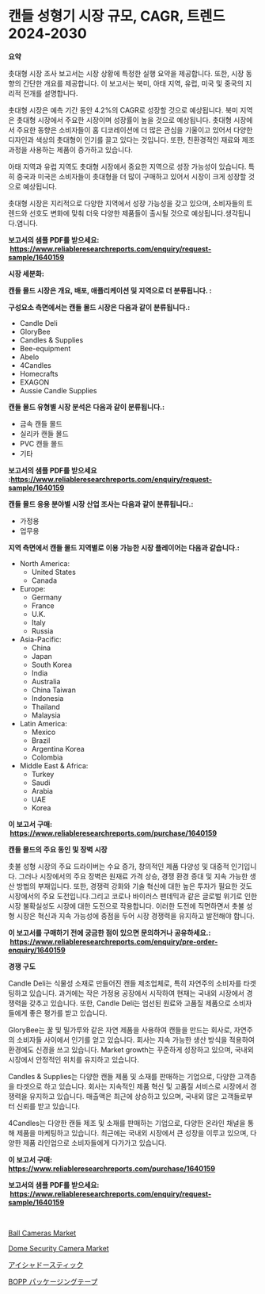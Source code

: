 <p><h1>캔들 성형기 시장 규모, CAGR, 트렌드 2024-2030</h1></p><p><strong>요약</strong></p>
<p><p>촛대형 시장 조사 보고서는 시장 상황에 특정한 실행 요약을 제공합니다. 또한, 시장 동향의 간단한 개요를 제공합니다. 이 보고서는 북미, 아태 지역, 유럽, 미국 및 중국의 지리적 전개를 설명합니다. </p><p>촛대형 시장은 예측 기간 동안 4.2%의 CAGR로 성장할 것으로 예상됩니다. 북미 지역은 촛대형 시장에서 주요한 시장이며 성장률이 높을 것으로 예상됩니다. 촛대형 시장에서 주요한 동향은 소비자들이 홈 디코레이션에 더 많은 관심을 기울이고 있어서 다양한 디자인과 색상의 촛대형이 인기를 끌고 있다는 것입니다. 또한, 친환경적인 재료와 제조 과정을 사용하는 제품이 증가하고 있습니다. </p><p>아태 지역과 유럽 지역도 촛대형 시장에서 중요한 지역으로 성장 가능성이 있습니다. 특히 중국과 미국은 소비자들이 촛대형을 더 많이 구매하고 있어서 시장이 크게 성장할 것으로 예상됩니다. </p><p>촛대형 시장은 지리적으로 다양한 지역에서 성장 가능성을 갖고 있으며, 소비자들의 트렌드와 선호도 변화에 맞춰 더욱 다양한 제품들이 출시될 것으로 예상됩니다.생각됩니다.염니다.</p></p>
<p><strong>보고서의 샘플 PDF를 받으세요: &nbsp;<a href="https://www.reliableresearchreports.com/enquiry/request-sample/1640159">https://www.reliableresearchreports.com/enquiry/request-sample/1640159</a></strong></p>
<p><strong>시장 세분화:</strong></p>
<p><strong> 캔들 몰드 시장은 개요, 배포, 애플리케이션 및 지역으로 더 분류됩니다. :</strong></p>
<p><strong>구성요소 측면에서는 캔들 몰드 시장은 다음과 같이 분류됩니다.:</strong></p>
<p><ul><li>Candle Deli</li><li>GloryBee</li><li>Candles & Supplies</li><li>Bee-equipment</li><li>Abelo</li><li>4Candles</li><li>Homecrafts</li><li>EXAGON</li><li>Aussie Candle Supplies</li></ul></p>
<p><strong> 캔들 몰드 유형별 시장 분석은 다음과 같이 분류됩니다.:</strong></p>
<p><ul><li>금속 캔들 몰드</li><li>실리카 캔들 몰드</li><li>PVC 캔들 몰드</li><li>기타</li></ul></p>
<p><strong>보고서의 샘플 PDF를 받으세요 :<a href="https://www.reliableresearchreports.com/enquiry/request-sample/1640159">https://www.reliableresearchreports.com/enquiry/request-sample/1640159</a></strong></p>
<p><strong> 캔들 몰드 응용 분야별 시장 산업 조사는 다음과 같이 분류됩니다.:</strong></p>
<p><ul><li>가정용</li><li>업무용</li></ul></p>
<p><strong>지역 측면에서 캔들 몰드 지역별로 이용 가능한 시장 플레이어는 다음과 같습니다.:</strong></p>
<p><ul>
    <li>
        North America:
        <ul>
            <li>United States</li>
            <li>Canada</li>
        </ul>
    </li>
    <li>
        Europe:
        <ul>
            <li>Germany</li>
            <li>France</li>
            <li>U.K.</li>
            <li>Italy</li>
            <li>Russia</li>
        </ul>
    </li>
    <li>
        Asia-Pacific:
        <ul>
            <li>China</li>
            <li>Japan</li>
            <li>South Korea</li>
            <li>India</li>
            <li>Australia</li>
            <li>China Taiwan</li>
            <li>Indonesia</li>
            <li>Thailand</li>
            <li>Malaysia</li>
        </ul>
    </li>
    <li>
        Latin America:
        <ul>
            <li>Mexico</li>
            <li>Brazil</li>
            <li>Argentina Korea</li>
            <li>Colombia</li>
        </ul>
    </li>
    <li>
        Middle East & Africa:
        <ul>
            <li>Turkey</li>
            <li>Saudi</li>
            <li>Arabia</li>
            <li>UAE</li>
            <li>Korea</li>
        </ul>
    </li>
    </ul></p>
<p><strong>이 보고서 구매: &nbsp;<a href="https://www.reliableresearchreports.com/purchase/1640159">https://www.reliableresearchreports.com/purchase/1640159</a></strong></p>
<p><strong>캔들 몰드의 주요 동인 및 장벽 시장</strong></p>
<p><p>촛불 성형 시장의 주요 드라이버는 수요 증가, 창의적인 제품 다양성 및 대중적 인기입니다. 그러나 시장에서의 주요 장벽은 원재료 가격 상승, 경쟁 환경 증대 및 지속 가능한 생산 방법의 부재입니다. 또한, 경쟁력 강화와 기술 혁신에 대한 높은 투자가 필요한 것도 시장에서의 주요 도전입니다.그리고 코로나 바이러스 팬데믹과 같은 글로벌 위기로 인한 시장 불확실성도 시장에 대한 도전으로 작용합니다. 이러한 도전에 직면하면서 촛불 성형 시장은 혁신과 지속 가능성에 중점을 두어 시장 경쟁력을 유지하고 발전해야 합니다.</p></p>
<p><strong>이 보고서를 구매하기 전에 궁금한 점이 있으면 문의하거나 공유하세요.: &nbsp;<a href="https://www.reliableresearchreports.com/enquiry/pre-order-enquiry/1640159">https://www.reliableresearchreports.com/enquiry/pre-order-enquiry/1640159</a></strong></p>
<p><strong>경쟁 구도</strong></p>
<p><p>Candle Deli는 식물성 소재로 만들어진 캔들 제조업체로, 특히 자연주의 소비자를 타겟팅하고 있습니다. 과거에는 작은 가정용 공장에서 시작하여 현재는 국내외 시장에서 경쟁력을 갖추고 있습니다. 또한, Candle Deli는 엄선된 원료와 고품질 제품으로 소비자들에게 좋은 평가를 받고 있습니다.</p><p>GloryBee는 꿀 및 밀가루와 같은 자연 제품을 사용하여 캔들을 만드는 회사로, 자연주의 소비자들 사이에서 인기를 얻고 있습니다. 회사는 지속 가능한 생산 방식을 적용하여 환경에도 신경을 쓰고 있습니다. Market growth는 꾸준하게 성장하고 있으며, 국내외 시장에서 안정적인 위치를 유지하고 있습니다.</p><p>Candles & Supplies는 다양한 캔들 제품 및 소재를 판매하는 기업으로, 다양한 고객층을 타겟으로 하고 있습니다. 회사는 지속적인 제품 혁신 및 고품질 서비스로 시장에서 경쟁력을 유지하고 있습니다. 매출액은 최근에 상승하고 있으며, 국내외 많은 고객들로부터 신뢰를 받고 있습니다.</p><p>4Candles는 다양한 캔들 제조 및 소재를 판매하는 기업으로, 다양한 온라인 채널을 통해 제품을 마케팅하고 있습니다. 최근에는 국내외 시장에서 큰 성장을 이루고 있으며, 다양한 제품 라인업으로 소비자들에게 다가가고 있습니다.</p></p>
<p><strong>이 보고서 구매: &nbsp; <a href="https://www.reliableresearchreports.com/purchase/1640159">https://www.reliableresearchreports.com/purchase/1640159</a></strong></p>
<p><strong>보고서의 샘플 PDF를 받으세요: &nbsp;<a href="https://www.reliableresearchreports.com/enquiry/request-sample/1640159">https://www.reliableresearchreports.com/enquiry/request-sample/1640159</a></strong><strong></strong></p>
<p>&nbsp;</p>
<p><p><a href="https://github.com/Alonsoolds3wq1d81czn8rbol/Market-Research-Report-List-1/blob/main/ball-cameras-market.md">Ball Cameras Market</a></p><p><a href="https://github.com/CliffMedina6/Market-Research-Report-List-4/blob/main/dome-security-camera-market.md">Dome Security Camera Market</a></p><p><a href="https://github.com/EstaSprer20231/Market-Research-Report-List-1/blob/main/253594910245.md">アイシャドースティック</a></p><p><a href="https://github.com/vlcostes/Market-Research-Report-List-1/blob/main/737105210244.md">BOPP パッケージングテープ</a></p></p>